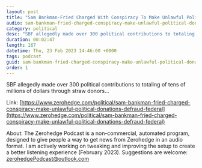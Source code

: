 ```yaml
---
layout: post
title: "Sam Bankman-Fried Charged With Conspiracy To Make Unlawful Political Donations, Defraud Federal Election Commission"
audio: sam-bankman-fried-charged-conspiracy-make-unlawful-political-donations-defraud-federal-0
category: political
desc: "SBF allegedly made over 300 political contributions to totaling of tens of millions of dollars through straw donors..."
duration: 00:02:47
length: 167
datetime: Thu, 23 Feb 2023 14:46:00 +0000
tags: podcast
guid: sam-bankman-fried-charged-conspiracy-make-unlawful-political-donations-defraud-federal-0
order: 1
---
```

SBF allegedly made over 300 political contributions to totaling of tens of millions of dollars through straw donors...

Link: [https://www.zerohedge.com/political/sam-bankman-fried-charged-conspiracy-make-unlawful-political-donations-defraud-federal](https://www.zerohedge.com/political/sam-bankman-fried-charged-conspiracy-make-unlawful-political-donations-defraud-federal)

About: The Zerohedge Podcast is a non-commercial, automated program, designed to give people a way to get news from Zerohedge in an audio format.  I am actively working on tweaking and improving the setup to create a better listening experience (February 2023).  Suggestions are welcome: [zerohedgePodcast@outlook.com](mailto:zerohedgePodcast@outlook.com)